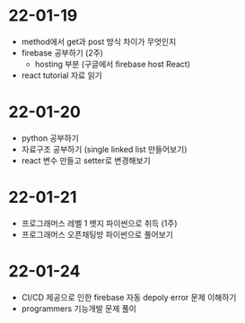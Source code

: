 # 22-01-19
- method에서 get과 post 방식 차이가 무엇인지
- firebase 공부하기 (2주)
  - hosting 부분 (구글에서 firebase host React)
- react tutorial 자료 읽기

# 22-01-20
- python 공부하기
- 자료구조 공부하기 (single linked list 만들어보기)
- react 변수 만들고 setter로 변경해보기

# 22-01-21
- 프로그래머스 레벨 1 뱃지 파이썬으로 취득 (1주)
- 프로그래머스 오픈채팅방 파이썬으로 풀어보기

# 22-01-24
- CI/CD 제공으로 인한 firebase 자동 depoly error 문제 이해하기
- programmers 기능개발 문제 풀이

